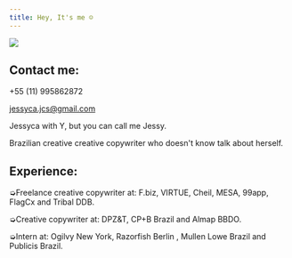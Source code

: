 ```yaml
---
title: Hey, It's me ☺
---
```

<div class="img-row">

<div class="what-item">

![](https://ucarecdn.com/ffde0103-6eef-4ebe-b9d9-fc8fc0e21090/)

## Contact me:

+55 (11) 995862872

jessyca.jcs@gmail.com

</div>

<div class="what-item">

Jessyca with Y, but you can call me Jessy.

Brazilian creative creative copywriter who doesn't know talk about herself.

## Experience:

➭Freelance creative copywriter at: F.biz, VIRTUE, Cheil, MESA, 99app, FlagCx and Tribal DDB.

➭Creative copywriter at: DPZ&T, CP+B Brazil and Almap BBDO. 

➭Intern at: Ogilvy New York, Razorfish Berlin , Mullen Lowe Brazil and Publicis Brazil.

</div>

</div>